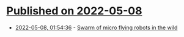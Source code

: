 # [Published on 2022-05-08](index.md)

* [2022-05-08, 01:54:36](https://news.ycombinator.com/item?id=31300502) - [Swarm of micro flying robots in the wild](https://www.science.org/doi/10.1126/scirobotics.abm5954)
